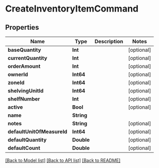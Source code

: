 # CreateInventoryItemCommand

## Properties
Name | Type | Description | Notes
------------ | ------------- | ------------- | -------------
**baseQuantity** | **Int** |  | [optional] 
**currentQuantity** | **Int** |  | [optional] 
**orderAmount** | **Int** |  | [optional] 
**ownerId** | **Int64** |  | [optional] 
**zoneId** | **Int64** |  | [optional] 
**shelvingUnitId** | **Int64** |  | [optional] 
**shelfNumber** | **Int** |  | [optional] 
**active** | **Bool** |  | [optional] 
**name** | **String** |  | 
**notes** | **String** |  | [optional] 
**defaultUnitOfMeasureId** | **Int64** |  | [optional] 
**defaultQuantity** | **Double** |  | [optional] 
**defaultCount** | **Double** |  | [optional] 

[[Back to Model list]](../README.md#documentation-for-models) [[Back to API list]](../README.md#documentation-for-api-endpoints) [[Back to README]](../README.md)


